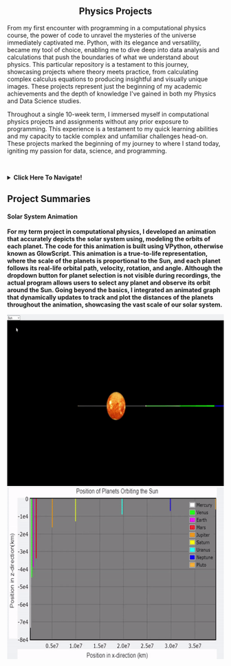 <div align="center">
  <h2>Physics Projects</h2>
</div>

From my first encounter with programming in a computational physics course, the power of code to unravel the mysteries of the universe immediately captivated me. Python, with its elegance and versatility, became my tool of choice, enabling me to dive deep into data analysis and calculations that push the boundaries of what we understand about physics. This particular repository is a testament to this journey, showcasing projects where theory meets practice, from calculating complex calculus equations to producing insightful and visually unique images. These projects represent just the beginning of my academic achievements and the depth of knowledge I've gained in both my Physics and Data Science studies.

Throughout a single 10-week term, I immersed myself in computational physics projects and assignments without any prior exposure to programming. This experience is a testament to my quick learning abilities and my capacity to tackle complex and unfamiliar challenges head-on. These projects marked the beginning of my journey to where I stand today, igniting my passion for data, science, and programming.

&nbsp;

<details>
  <summary><b>Click Here To Navigate!<b></summary>
    
  - [Solar System Animation (Term Project)](https://github.com/TaberNater96/Physics/tree/main/Solar%20System%20Animation)
</details>

## Project Summaries

#### Solar System Animation
For my term project in computational physics, I developed an animation that accurately depicts the solar system using, modeling the orbits of each planet. The code for this animation is built using VPython, otherwise known as GlowScript. This animation is a true-to-life representation, where the scale of the planets is proportional to the Sun, and each planet follows its real-life orbital path, velocity, rotation, and angle. Although the dropdown button for planet selection is not visible during recordings, the actual program allows users to select any planet and observe its orbit around the Sun. Going beyond the basics, I integrated an animated graph that dynamically updates to track and plot the distances of the planets throughout the animation, showcasing the vast scale of our solar system.

<div align="center">
<img src="https://github.com/TaberNater96/Physics/blob/main/Solar%20System%20Animation/Animations/Solar%20System%20Animation.gif?raw=true" width="800" height="400">
</div>

<div align="center">
<img src="https://github.com/TaberNater96/Physics/blob/main/Solar%20System%20Animation/Animations/Graph%20Animation.gif?raw=true" width="600" height="400">
</div>
